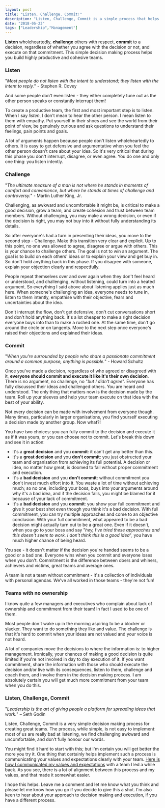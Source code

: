 ```yaml
---
layout: post
title: "Listen, Challenge, Commit!"
description: "Listen, Challenge, Commit is a simple process that helps you build highly productive and cohesive teams"
date: "2018-06-23"
tags: ["Leadership","Management"]
---
```


**Listen** wholeheartedly, **challenge** others with respect, **commit** to a decision, regardless of whether you agree with the decision or not, and execute on that commitment. This simple decision making process helps you build highly productive and cohesive teams.

### Listen
"*Most people do not listen with the intent to understand; they listen with the intent to reply.*" - Stephen R. Covey

And some people don't even listen - they either completely tune out as the other person speaks or constantly interrupt them!

To create a productive team, the first and most important step is to listen. When I say *listen*, I don't mean to hear the other person. I mean listen to them with empathy. Put yourself in their shoes and see the world from their point of view, be genuinely curious and ask questions to understand their feelings, pain points and goals.

A lot of arguments happen because people don't listen wholeheartedly to others. It is easy to get defensive and argumentative when you feel the other person doesn't care about your idea. So it's very critical that during this phase you don't interrupt, disagree, or even agree. You do one and only one thing: you listen intently.

### Challenge
"*The ultimate measure of a man is not where he stands in moments of comfort and convenience, but where he stands at times of challenge and controversy.*" - Martin Luther King, Jr.

Challenging, as awkward and uncomfortable it might be, is critical to make a good decision, grow a team, and create cohesion and trust between team members. Without challenging, you may make a wrong decision, or even if the decision is right, you may not buy into it without fully understanding its details.

So after everyone's had a turn in presenting their ideas, you move to the second step - Challenge. Make this transition very clear and explicit. Up to this point, no one was allowed to agree, disagree or argue with others. This is your chance to challenge others. The goal is not to win an argument. The goal is to build on each others' ideas or to explain your view and get buy in. So don't hold anything back in this phase. If you disagree with someone, explain your objection clearly and respectfully.

People repeat themselves over and over again when they don't feel heard or understood, and challenging, without listening, could turn into a heated argument. So everything I said above about listening applies just as much here. When someone's challenging an idea, everyone needs to tune in, listen to them intently, empathise with their objective, fears and uncertainties about the idea.

Don't interrupt the flow, don't get defensive, don't cut conversations short and don't hold anything back. It's a lot cheaper to make a right decision everyone buys into than to make a rushed one. At the same time, don't go around the circle or on tangents. Move to the next step once everyone's raised their objections and explained their ideas.

### Commit
"*When you're surrounded by people who share a passionate commitment around a common purpose, anything is possible.*" - Howard Schultz

Once you've made a decision, regardless of who agreed or disagreed with it, **everyone should commit and execute it like it's their own decision**. There is no argument, no challenge, no "*but I didn't agree*". Everyone has fully discussed their ideas and challenged others. You are heard and understood. The only thing that matters now is the decision made by the team. Roll up your sleeves and help your team execute on that idea with the best of your ability.

Not every decision can be made with involvement from everyone though. Many times, particularly in larger organisations, you find yourself executing a decision made by another group. Now what?!

You have two choices: you can fully commit to the decision and execute it as if it was yours, or you can choose not to commit. Let's break this down and see it in action:

  - It's a **great decision** and you **commit**: it can't get any better than this.
  - It's a **great decision** and you **don't commit**: you just obstructed your team and organisation from achieving its full potential. A decision or idea, no matter how great, is doomed to fail without proper commitment and execution.
  - It's a **bad decision** and you **don't commit**: without commitment you don't invest much effort into it. You waste a lot of time without achieving much; so no one, including your boss, buys into your arguments around why it's a bad idea, and if the decision fails, you might be blamed for it because of your lack of commitment.
  - It's a **bad decision** and you **commit**: you show your full commitment and give it your best shot even though you think it's a bad decision. With full commitment, you can try multiple approaches and come to an objective conclusion. With your full commitment, what appeared to be a bad decision might actually turn out to be a great one. Even if it doesn't, when you go to your boss and say "*hey, I've tried these approaches and this doesn't seem to work. I don't think this is a good idea*", you have much higher chance of being heard.

You see - it doesn't matter if the decision you're handed seems to be a good or a bad one. Everyone wins when you commit and everyone loses when you don't. Commitment is the difference between doers and whiners, achievers and victims, great teams and average ones.

A team is not a team without commitment - it's a collection of individuals with personal agendas. We've all worked in those teams - they're not fun!

### Teams with no ownership
I know quite a few managers and executives who complain about lack of ownership and commitment from their team! In fact I used to be one of them.

Most people don't wake up in the morning aspiring to be a blocker or slacker. They want to do something they like and value. The challenge is that it's hard to commit when your ideas are not valued and your voice is not heard.

A lot of companies move the decisions to where the information is: to higher management. Ironically, your chances of making a good decision is quite limited if you're not involved in day to day execution of it. If you want commitment, share the information with those who should execute the decision and/or live with its consequences, listen to them, challenge and coach them, and involve them in the decision making process. I am absolutely certain you will get much more commitment from your team when you do this.

### Listen, Challenge, Commit
"*Leadership is the art of giving people a platform for spreading ideas that work.*" – Seth Godin

Listen, Challenge, Commit is a very simple decision making process for creating great teams. The process, while simple, is not easy to implement: most of us are really bad at listening, we find challenging awkward and uncomfortable, and don't fully honour our words.

You might find it hard to start with this; but I'm certain you will get better the more you try it. One thing that certainly helps implement such a process is communicating your values and expectations clearly with your team. [Here is how I communicated my values and expectations](/be-clear-and-explicit-about-your-values-and-expectations) with a team I led a while back. As you see, there is a lot of alignment between this process and my values, and that made it somewhat easier.

I hope this helps. Leave me a comment and let me know what you think and please let me know how you go if you decide to give this a shot. I'm also keen to hear about your approach to decision making and execution, if you have a different process.
